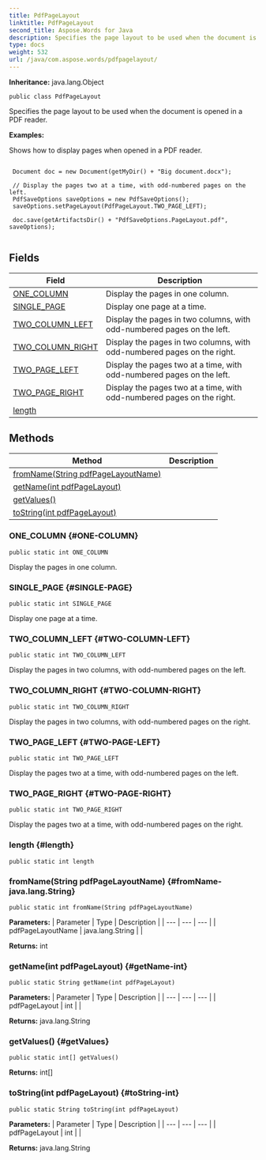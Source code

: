 ```yaml
---
title: PdfPageLayout
linktitle: PdfPageLayout
second_title: Aspose.Words for Java
description: Specifies the page layout to be used when the document is opened in a PDF reader in Java.
type: docs
weight: 532
url: /java/com.aspose.words/pdfpagelayout/
---
```


**Inheritance:**
java.lang.Object
```
public class PdfPageLayout
```

Specifies the page layout to be used when the document is opened in a PDF reader.

 **Examples:** 

Shows how to display pages when opened in a PDF reader.

```

 Document doc = new Document(getMyDir() + "Big document.docx");

 // Display the pages two at a time, with odd-numbered pages on the left.
 PdfSaveOptions saveOptions = new PdfSaveOptions();
 saveOptions.setPageLayout(PdfPageLayout.TWO_PAGE_LEFT);

 doc.save(getArtifactsDir() + "PdfSaveOptions.PageLayout.pdf", saveOptions);
 
```
## Fields

| Field | Description |
| --- | --- |
| [ONE_COLUMN](#ONE-COLUMN) | Display the pages in one column. |
| [SINGLE_PAGE](#SINGLE-PAGE) | Display one page at a time. |
| [TWO_COLUMN_LEFT](#TWO-COLUMN-LEFT) | Display the pages in two columns, with odd-numbered pages on the left. |
| [TWO_COLUMN_RIGHT](#TWO-COLUMN-RIGHT) | Display the pages in two columns, with odd-numbered pages on the right. |
| [TWO_PAGE_LEFT](#TWO-PAGE-LEFT) | Display the pages two at a time, with odd-numbered pages on the left. |
| [TWO_PAGE_RIGHT](#TWO-PAGE-RIGHT) | Display the pages two at a time, with odd-numbered pages on the right. |
| [length](#length) |  |
## Methods

| Method | Description |
| --- | --- |
| [fromName(String pdfPageLayoutName)](#fromName-java.lang.String) |  |
| [getName(int pdfPageLayout)](#getName-int) |  |
| [getValues()](#getValues) |  |
| [toString(int pdfPageLayout)](#toString-int) |  |
### ONE_COLUMN {#ONE-COLUMN}
```
public static int ONE_COLUMN
```


Display the pages in one column.

### SINGLE_PAGE {#SINGLE-PAGE}
```
public static int SINGLE_PAGE
```


Display one page at a time.

### TWO_COLUMN_LEFT {#TWO-COLUMN-LEFT}
```
public static int TWO_COLUMN_LEFT
```


Display the pages in two columns, with odd-numbered pages on the left.

### TWO_COLUMN_RIGHT {#TWO-COLUMN-RIGHT}
```
public static int TWO_COLUMN_RIGHT
```


Display the pages in two columns, with odd-numbered pages on the right.

### TWO_PAGE_LEFT {#TWO-PAGE-LEFT}
```
public static int TWO_PAGE_LEFT
```


Display the pages two at a time, with odd-numbered pages on the left.

### TWO_PAGE_RIGHT {#TWO-PAGE-RIGHT}
```
public static int TWO_PAGE_RIGHT
```


Display the pages two at a time, with odd-numbered pages on the right.

### length {#length}
```
public static int length
```


### fromName(String pdfPageLayoutName) {#fromName-java.lang.String}
```
public static int fromName(String pdfPageLayoutName)
```




**Parameters:**
| Parameter | Type | Description |
| --- | --- | --- |
| pdfPageLayoutName | java.lang.String |  |

**Returns:**
int
### getName(int pdfPageLayout) {#getName-int}
```
public static String getName(int pdfPageLayout)
```




**Parameters:**
| Parameter | Type | Description |
| --- | --- | --- |
| pdfPageLayout | int |  |

**Returns:**
java.lang.String
### getValues() {#getValues}
```
public static int[] getValues()
```




**Returns:**
int[]
### toString(int pdfPageLayout) {#toString-int}
```
public static String toString(int pdfPageLayout)
```




**Parameters:**
| Parameter | Type | Description |
| --- | --- | --- |
| pdfPageLayout | int |  |

**Returns:**
java.lang.String
